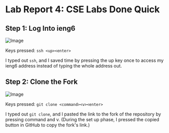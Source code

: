 # Lab Report 4: CSE Labs Done Quick

## Step 1: Log Into ieng6

![Image](https://user-images.githubusercontent.com/86041345/221394190-80da68d9-17f1-4c17-8451-a93e021bcb6c.png)

Keys pressed: `ssh <up><enter>`
  
I typed out `ssh`, and I saved time by pressing the up key once to access
my ieng6 address instead of typing the whole address out.
  
## Step 2: Clone the Fork
  
![Image](https://user-images.githubusercontent.com/86041345/221394342-bc58afbd-0f5c-4fe0-bed6-3733926aa9fa.png)  
  
Keys pressed: `git clone <command><v><enter>`
  
I typed out `git clone`, and I pasted the link to the fork of the repository
by pressing command and v. (During the set up phase, I pressed the copied
button in GitHub to copy the fork's link.)
